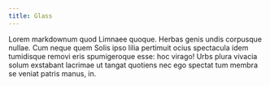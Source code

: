 ```yaml
---
title: Glass
---
```


Lorem markdownum quod Limnaee quoque. Herbas genis undis corpusque nullae. Cum
neque quem Solis ipso lilia pertimuit ocius spectacula idem tumidisque removi
eris spumigeroque esse: hoc virago! Urbs plura vivacia solum exstabant lacrimae
ut tangat quotiens nec ego spectat tum membra se veniat patris manus, in.
